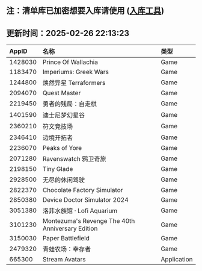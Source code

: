 ## 注：清单库已加密想要入库请使用 ([入库工具](https://github.com/BlankTMing/ManifestAutoUpdate/releases))

## 更新时间：2025-02-26 22:13:23
| AppID | 名称 | 类型  |
| :-------------------- | :----------------------------- | :----------- |
| 1428030 | Prince Of Wallachia| Game |
| 1183470 | Imperiums: Greek Wars| Game |
| 1244800 | 焕然异星 Terraformers| Game |
| 2094070 | Quest Master| Game |
| 2219450 | 勇者的残局：自走棋| Game |
| 1401590 | 迪士尼梦幻星谷| Game |
| 2360210 | 符文竞技场| Game |
| 2346410 | 边境开拓者| Game |
| 2236070 | Peaks of Yore| Game |
| 2071280 | Ravenswatch 鸦卫奇旅| Game |
| 2198150 | Tiny Glade| Game |
| 2928500 | 无尽的休闲驾驶| Game |
| 2822370 | Chocolate Factory Simulator| Game |
| 2850380 | Device Doctor Simulator 2024| Game |
| 3051380 | 洛菲水族馆 · Lofi Aquarium| Game |
| 3101230 | Montezuma's Revenge The 40th Anniversary Edition| Game |
| 3150030 | Paper Battlefield| Game |
| 2479320 | 青蛙农场：幸存者| Game |
| 665300 | Stream Avatars| Application |
